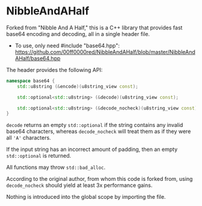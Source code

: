 NibbleAndAHalf
==============

Forked from "Nibble And A Half," this is a C++ library that provides fast base64 encoding and decoding, all in a single header file.

- To use, only need #include "base64.hpp":
  https://github.com/00ff0000red/NibbleAndAHalf/blob/master/NibbleAndAHalf/base64.hpp

The header provides the following API:
```c++
namespace base64 {
    std::u8string (&encode)(u8string_view const);

    std::optional<std::u8string> (&decode)(u8string_view const);

    std::optional<std::u8string> (&decode_nocheck)(u8string_view const);
}
```

`decode` returns an empty `std::optional` if the string contains any invalid base64 characters, whereas `decode_nocheck` will treat them as if they were all `'A'` characters.

If the input string has an incorrect amount of padding, then an empty `std::optional` is returned.

All functions may throw `std::bad_alloc`.

According to the original author, from whom this code is forked from, using `decode_nocheck` should yield at least 3x performance gains.

Nothing is introduced into the global scope by importing the file.
